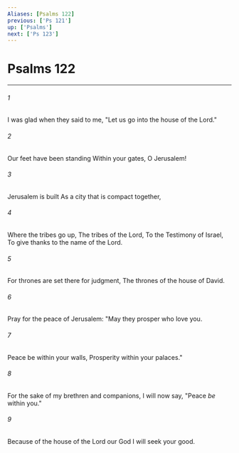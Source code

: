 ```yaml
---
Aliases: [Psalms 122]
previous: ['Ps 121']
up: ['Psalms']
next: ['Ps 123']
---
```

# Psalms 122

***


###### 1 
I was glad when they said to me, "Let us go into the house of the Lord." 

###### 2 
Our feet have been standing Within your gates, O Jerusalem! 

###### 3 
Jerusalem is built As a city that is compact together, 

###### 4 
Where the tribes go up, The tribes of the Lord, To the Testimony of Israel, To give thanks to the name of the Lord. 

###### 5 
For thrones are set there for judgment, The thrones of the house of David. 

###### 6 
Pray for the peace of Jerusalem: "May they prosper who love you. 

###### 7 
Peace be within your walls, Prosperity within your palaces." 

###### 8 
For the sake of my brethren and companions, I will now say, "Peace _be_ within you." 

###### 9 
Because of the house of the Lord our God I will seek your good.
